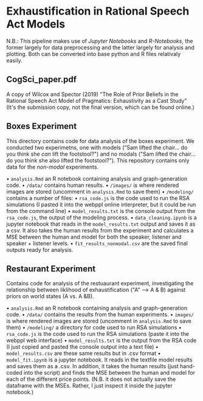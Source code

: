 
# Exhaustification in Rational Speech Act Models

N.B.: This pipeline makes use of *Jupyter Notebooks* and *R-Notebooks*, the former largely for data preprocessing and the latter largely for analysis and plotting. Both can be converted into base python and R files relativaly easily.

## CogSci_paper.pdf

A copy of Wilcox and Spector (2019) "The Role of Prior Beliefs in the Rational Speech Act Model of Pragmatics: Exhaustivity as a Cast Study" (It's the submission copy, not the final version, which can be found online.)

## Boxes Experiment

This directory contains code for data analysis of the boxes experiment. We conducted two experimetns, one with models ("Sam lifted the chair... do you think she *can* lift the footstool?") and no modals ("Sam lifted the chair... do you think she also lifted the footstool?"). This repository contains only data for the *non-modal* experiments.

• `analysis.Rmd` an R notebook containing analysis and graph-generation code.
• `/data/` contains human results.
• `/images/` is where rendered images are stored (uncomment in `analysis.Rmd` to save them)
• `/modeling/` contains a number of files:
	• `rsa_code.js` is the code used to run the RSA simulations (I pasted it into the webppl online interpreter, but it could be run from the command line)
	• `model_results.txt` is the console output from the `rsa_code.js`, the output of the modeling process.
	• `data_cleaning.ipynb` is a jupyter notebook that reads in the `model_results.txt` output and saves it as a csv. It also takes the human results from the experiment and calculates a MSE between the human and model for both the speaker, listener and speaker + listener levels.
	• `fit_results_nonmodal.csv` are the saved final outputs ready for analysis.

## Restaurant Experiment

Contains code for analysis of the restuaurant experiment, investigating the relationship between liklihood of exhaustification ("A" --> A & B) against priors on world states (A vs. A &B).

• `analysis.Rmd` an R notebook containing analysis and graph-generation code.
• `/data/` contains the results from the human experiments.
• `images/` is where rendered images are stored (uncomment in `analysis.Rmd` to save them)
• `/modeling/` a directory for code used to run RSA simulations
	• `rsa_code.js` is the code used to run the RSA simulations (paste it into the webppl web interface)
	• `model_results.txt` is the output from the RSA code (I just copied and pasted the console output into a text file)
	• `model_results.csv` are these same results but in .csv format
	• `model_fit.ipynb` is a jupyter notebook. It reads in the textfile model results and saves them as a .csv. In addition, it takes the human results (just hand-coded into the script) and finds the MSE between the human and model for each of the different price points. (N.B. it does not actually save the dataframe with the MSEs. Rather, I just inspect it inside the jupyter notebook.)

